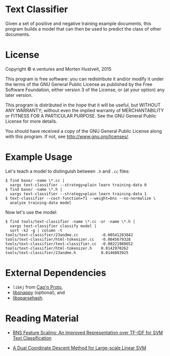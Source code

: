 Text Classifier
===============

Given a set of positive and negative training example documents, this program
builds a model that can then be used to predict the class of other documents.

# License

Copyright © e.ventures and Morten Hustveit, 2015

This program is free software: you can redistribute it and/or modify it under
the terms of the GNU General Public License as published by the Free Software
Foundation, either version 3 of the License, or (at your option) any later
version.

This program is distributed in the hope that it will be useful, but WITHOUT ANY
WARRANTY; without even the implied warranty of MERCHANTABILITY or FITNESS FOR A
PARTICULAR PURPOSE.  See the GNU General Public License for more details.

You should have received a copy of the GNU General Public License along with
this program.  If not, see <http://www.gnu.org/licenses/>.

# Example Usage

Let's teach a model to distinguish between `.h` and `.cc` files:

    $ find base/ -name \*.cc |
      xargs text-classifier --strategy=plain learn training-data 0
    $ find base/ -name \*.h |
      xargs text-classifier --strategy=plain learn training-data 1
    $ text-classifier --cost-function=f1 --weight=bns --no-normalize \
      analyze training-data model

Now let's use the model:

    $ find tools/text-classifier -name \*.cc -or -name \*.h |
      xargs text-classifier classify model |
      sort -k2 -g | column -t
    tools/text-classifier/23andme.cc          -0.00541283842
    tools/text-classifier/html-tokenizer.cc   -0.0045679328
    tools/text-classifier/text-classifier.cc  -0.00221988652
    tools/text-classifier/html-tokenizer.h    0.0142970262
    tools/text-classifier/23andme.h           0.0146083925

# External Dependencies

  * `libkj` from [Cap'n Proto](https://github.com/sandstorm-io/capnproto),
  * [libsnappy](https://google.github.io/snappy/) (optional), and
  * [libsparsehash](https://github.com/sparsehash/sparsehash).

# Reading Material

* [BNS Feature Scaling: An Improved Representation over TF-IDF for SVM Text Classification](http://www.hpl.hp.com/techreports/2007/HPL-2007-32R1.pdf)

* [A Dual Coordinate Descent Method for Large-scale Linear SVM](https://www.csie.ntu.edu.tw/~cjlin/papers/cddual.pdf)
